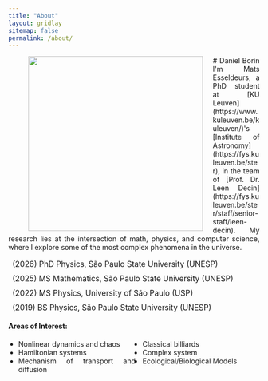```yaml
---
title: "About"
layout: gridlay
sitemap: false
permalink: /about/
---
```


<style>
.jumbotron{
    padding:3%;
    padding-bottom:10px;
    padding-top:10px;
    margin-top:10px;
    margin-bottom:30px;
}
</style>


<div id="homeid" class="col-sm-12 col-xs-12">
<figure>
  <img src="{{site.url}}{{site.baseurl}}/images/headshot.jpg" style="width:350px; min-width:30%; max-width:100%; margin-left:0px; margin-right:20px; margin-bottom:0px; margin-top:0px;" align="left">
</figure>

<div style="text-align:justify">
# Daniel Borin
I'm Mats Esseldeurs, a PhD student at [KU Leuven](https://www.kuleuven.be/kuleuven/)'s [Institute of Astronomy](https://fys.kuleuven.be/ster), in the team of [Prof. Dr. Leen Decin](https://fys.kuleuven.be/ster/staff/senior-staff/leen-decin). My research lies at the intersection of math, physics, and computer science, where I explore some of the most complex phenomena in the universe.

<ul style="list-style: none; padding-left: 0; font-size: 1.1em;">
  <li style="margin-bottom: 10px;">
    <i class="fas fa-graduation-cap" style="margin-right: 8px;"></i>
    (2026) PhD Physics, São Paulo State University (UNESP)
  </li>
  <li style="margin-bottom: 10px;">
    <i class="fas fa-graduation-cap" style="margin-right: 8px;"></i>
    (2025) MS Mathematics, São Paulo State University (UNESP)
  </li>
  <li style="margin-bottom: 10px;">
    <i class="fas fa-graduation-cap" style="margin-right: 8px;"></i>
    (2022) MS Physics, University of São Paulo (USP)
  </li>
  <li style="margin-bottom: 10px;">
    <i class="fas fa-graduation-cap" style="margin-right: 8px;"></i>
    (2019) BS Physics, São Paulo State University (UNESP)
  </li>
</ul>


#### Areas of Interest:

<ul style="columns: 2; -webkit-columns: 2; -moz-columns: 2; list-style-type: disc; padding-left: 20px;">
  <li>Nonlinear dynamics and chaos</li>
  <li>Hamiltonian systems</li>
  <li>Mechanism of transport and diffusion</li>
  <li>Classical billiards</li>
  <li>Complex system</li>
  <li>Ecological/Biological Models</li>
</ul>


</div>
